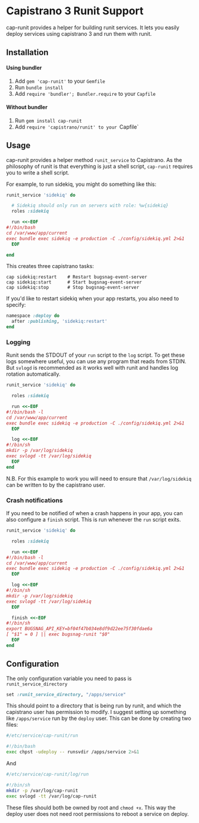 # Capistrano 3 Runit Support

cap-runit provides a helper for building runit services. It lets you easily
deploy services using capistrano 3 and run them with runit.

## Installation

#### Using bundler

1. Add `gem 'cap-runit'` to your `Gemfile`
2. Run `bundle install`
3. Add `require 'bundler'; Bundler.require` to your `Capfile`

#### Without bundler

1. Run `gem install cap-runit`
2. Add `require 'capistrano/runit' to your `Capfile`

## Usage

cap-runit provides a helper method `runit_service` to Capistrano. As the
philosophy of runit is that everything is just a shell script, `cap-runit`
requires you to write a shell script.

For example, to run sidekiq, you might do something like this:


```ruby
runit_service 'sidekiq' do

  # Sidekiq should only run on servers with role: %w{sidekiq}
  roles :sidekiq

  run <<-EOF
#!/bin/bash
cd /var/www/app/current
exec bundle exec sidekiq -e production -C ./config/sidekiq.yml 2>&1
  EOF

end
```

This creates three capistrano tasks:

```
cap sidekiq:restart    # Restart bugsnag-event-server
cap sidekiq:start      # Start bugsnag-event-server
cap sidekiq:stop       # Stop bugsnag-event-server
```

If you'd like to restart sidekiq when your app restarts, you also need to
specify:

```ruby
namespace :deploy do
  after :publishing, 'sidekiq:restart'
end
```

### Logging

Runit sends the STDOUT of your `run` script to the `log` script. To get these
logs somewhere useful, you can use any program that reads from STDIN. But
`svlogd` is recommended as it works well with runit and handles log rotation
automatically.

```ruby
runit_service 'sidekiq' do

  roles :sidekiq

  run <<-EOF
#!/bin/bash -l
cd /var/www/app/current
exec bundle exec sidekiq -e production -C ./config/sidekiq.yml 2>&1
  EOF

  log <<-EOF
#!/bin/sh
mkdir -p /var/log/sidekiq
exec svlogd -tt /var/log/sidekiq
  EOF
end
```

N.B. For this example to work you will need to ensure that `/var/log/sidekiq`
can be written to by the capistrano user.

### Crash notifications

If you need to be notified of when a crash happens in your app, you can also
configure a `finish` script. This is run whenever the `run` script exits.

```ruby
runit_service 'sidekiq' do

  roles :sidekiq

  run <<-EOF
#!/bin/bash -l
cd /var/www/app/current
exec bundle exec sidekiq -e production -C ./config/sidekiq.yml 2>&1
  EOF

  log <<-EOF
#!/bin/sh
mkdir -p /var/log/sidekiq
exec svlogd -tt /var/log/sidekiq
  EOF

  finish <<-EOF
#!/bin/sh
export BUGSNAG_API_KEY=bf04f47b034e8df9d22ee75f30fdae6a
[ "$1" = 0 ] || exec bugsnag-runit "$0"
  EOF
end

```

## Configuration

The only configuration variable you need to pass is `runit_service_directory`

```ruby
set :runit_service_directory, "/apps/service"
```

This should point to a directory that is being run by runit, and which the
capistrano user has permission to modify. I suggest setting up something like
`/apps/service` run by the `deploy` user. This can be done by creating two files:


```bash
#/etc/service/cap-runit/run

#!/bin/bash
exec chpst -udeploy -- runsvdir /apps/service 2>&1
```

And

```bash
#/etc/service/cap-runit/log/run

#!/bin/sh
mkdir -p /var/log/cap-runit
exec svlogd -tt /var/log/cap-runit
```

These files should both be owned by root and `chmod +x`. This way the deploy
user does not need root permissions to reboot a service on deploy.
